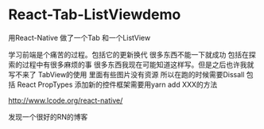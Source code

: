 # React-Tab-ListViewdemo
用React-Native 做了一个Tab 和一个ListView 

学习前端是个痛苦的过程。包括它的更新换代
很多东西不能一下就成功 
包括在探索的过程中有很多麻烦的事
很多东西我现在可能知道这样写。但是之后也许我就写不来了
TabView的使用 
里面有些图片没有资源 所以在跑的时候需要Dissall
包括 React
PropTypes
添加新的控件框架需要用yarn add XXX的方法 


http://www.lcode.org/react-native/

发现一个很好的RN的博客

